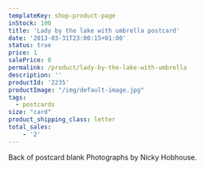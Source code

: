 ```yaml
---
templateKey: shop-product-page
inStock: 100
title: 'Lady by the lake with umbrella postcard'
date: '2013-03-31T23:00:15+01:00'
status: true
price: 1
salePrice: 0
permalink: /product/lady-by-the-lake-with-umbrella
description: ''
productId: '2235'
productImage: "/img/default-image.jpg"
tags:
  - postcards
size: "card"
product_shipping_class: letter
total_sales:
    - '2'
---
```

Back of postcard blank Photographs by Nicky Hobhouse.